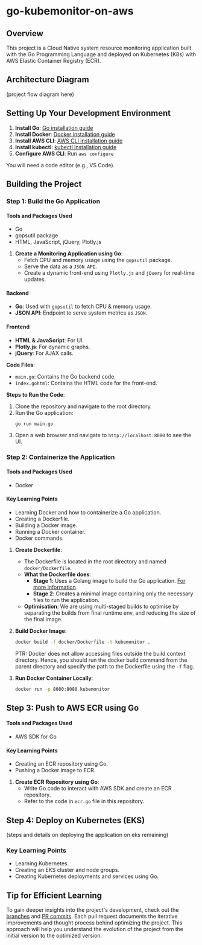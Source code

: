 # go-kubemonitor-on-aws

## Overview

This project is a Cloud Native system resource monitoring application built with the Go Programming Language and deployed on Kubernetes (K8s) with AWS Elastic Container Registry (ECR).

## Architecture Diagram

(project flow diagram here)

## Setting Up Your Development Environment

1. **Install Go**: [Go installation guide](https://golang.org/doc/install)
2. **Install Docker**: [Docker installation guide](https://docs.docker.com/get-docker/)
3. **Install AWS CLI**: [AWS CLI installation guide](https://docs.aws.amazon.com/cli/latest/userguide/install-cliv2.html)
4. **Install kubectl**: [kubectl installation guide](https://kubernetes.io/docs/tasks/tools/install-kubectl/)
5. **Configure AWS CLI**: Run `aws configure`

You will need a code editor (e.g., VS Code).

## Building the Project

### Step 1: Build the Go Application

#### Tools and Packages Used
- Go
- gopsutil package
- HTML, JavaScript, jQuery, Plotly.js

1. **Create a Monitoring Application using Go**:
    - Fetch CPU and memory usage using the `gopsutil` package.
    - Serve the data as a `JSON API`.
    - Create a dynamic front-end using `Plotly.js` and `jQuery` for real-time updates.

#### Backend
- **Go**: Used with `gopsutil` to fetch CPU & memory usage.
- **JSON API**: Endpoint to serve system metrics as `JSON`.

#### Frontend
- **HTML & JavaScript**: For UI.
- **Plotly.js**: For dynamic graphs.
- **jQuery**: For AJAX calls.

**Code Files**:
- `main.go`: Contains the Go backend code.
- `index.gohtml`: Contains the HTML code for the front-end.

**Steps to Run the Code**:
1. Clone the repository and navigate to the root directory.
2. Run the Go application:
    ```sh
    go run main.go
    ```
3. Open a web browser and navigate to `http://localhost:8080` to see the UI.

### Step 2: Containerize the Application

#### Tools and Packages Used
- Docker

#### Key Learning Points
- Learning Docker and how to containerize a Go application.
- Creating a Dockerfile.
- Building a Docker image.
- Running a Docker container.
- Docker commands.

1. **Create Dockerfile**:
    - The Dockerfile is located in the root directory and named `docker/Dockerfile`.
    - **What the Dockerfile does**:
        - **Stage 1**: Uses a Golang image to build the Go application. [For more information](https://hub.docker.com/_/golang).
        - **Stage 2**: Creates a minimal image containing only the necessary files to run the application.
    - **Optimisation**: We are using multi-staged builds to optimise by separating the builds from final runtime env, and reducing the size of the final image.


2. **Build Docker Image**:
    ```sh
    docker build -f docker/Dockerfile -t kubemonitor .
    ```
   PTR: Docker does not allow accessing files outside the build context directory. Hence, you should run the docker build command from the parent directory and specify the path to the Dockerfile using the `-f` flag.

3. **Run Docker Container Locally**:
    ```sh
    docker run -p 8080:8080 kubemonitor
    ```

## Step 3: Push to AWS ECR using Go

#### Tools and Packages Used
- AWS SDK for Go

#### Key Learning Points
- Creating an ECR repository using Go.
- Pushing a Docker image to ECR.

1. **Create ECR Repository using Go**:
    - Write Go code to interact with AWS SDK and create an ECR repository.
    - Refer to the code in `ecr.go` file in this repository.

## Step 4: Deploy on Kubernetes (EKS)

(steps and details on deploying the application on eks remaining)

### Key Learning Points
- Learning Kubernetes.
- Creating an EKS cluster and node groups.
- Creating Kubernetes deployments and services using Go.


## Tip for Efficient Learning
To gain deeper insights into the project's development, check out the [branches](https://github.com/fykaa/go-kubemonitor-on-aws/branches) and [PR commits](https://github.com/fykaa/go-kubemonitor-on-aws/pulls?q=is%3Apr+label%3Aoptimization+). Each pull request documents the iterative improvements and thought process behind optimizing the project. This approach will help you understand the evolution of the project from the initial version to the optimized version.

